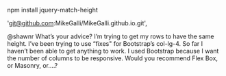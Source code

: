 




npm install jquery-match-height


'git@github.com:MikeGalli/MikeGalli.github.io.git',


@shawnr What’s your advice?
I’m trying to get my rows to have the same height. I’ve been trying to use “fixes" for Bootstrap’s col-lg-4. So far I haven’t been able to get anything to work. 
I used Bootstrap because I want the number of columns to be responsive. Would you recommend Flex Box, or Masonry, or….?